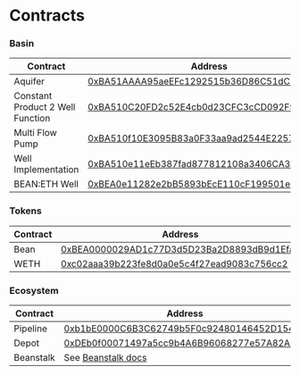 # Contracts

### Basin

<table><thead><tr><th width="214">Contract</th><th>Address</th></tr></thead><tbody><tr><td>Aquifer</td><td><a href="https://etherscan.io/address/0xBA51AAAA95aeEFc1292515b36D86C51dC7877773">0xBA51AAAA95aeEFc1292515b36D86C51dC7877773</a></td></tr><tr><td>Constant Product 2 Well Function</td><td><a href="https://etherscan.io/address/0xBA510C20FD2c52E4cb0d23CFC3cCD092F9165a6E">0xBA510C20FD2c52E4cb0d23CFC3cCD092F9165a6E</a></td></tr><tr><td>Multi Flow Pump</td><td><a href="https://etherscan.io/address/0xBA510f10E3095B83a0F33aa9ad2544E22570a87C">0xBA510f10E3095B83a0F33aa9ad2544E22570a87C</a></td></tr><tr><td>Well Implementation</td><td><a href="https://etherscan.io/address/0xBA510e11eEb387fad877812108a3406CA3f43a4B">0xBA510e11eEb387fad877812108a3406CA3f43a4B</a></td></tr><tr><td>BEAN:ETH Well</td><td><a href="https://etherscan.io/address/0xBEA0e11282e2bB5893bEcE110cF199501e872bAd">0xBEA0e11282e2bB5893bEcE110cF199501e872bAd</a></td></tr></tbody></table>

### Tokens

<table><thead><tr><th width="214">Contract</th><th>Address</th></tr></thead><tbody><tr><td>Bean</td><td><a href="https://etherscan.io/address/0xBEA0000029AD1c77D3d5D23Ba2D8893dB9d1Efab">0xBEA0000029AD1c77D3d5D23Ba2D8893dB9d1Efab</a></td></tr><tr><td>WETH</td><td><a href="https://etherscan.io/address/0xc02aaa39b223fe8d0a0e5c4f27ead9083c756cc2">0xc02aaa39b223fe8d0a0e5c4f27ead9083c756cc2</a></td></tr></tbody></table>

### Ecosystem

<table><thead><tr><th width="214">Contract</th><th>Address</th></tr></thead><tbody><tr><td>Pipeline</td><td><a href="https://etherscan.io/address/0xb1bE0000C6B3C62749b5F0c92480146452D15423">0xb1bE0000C6B3C62749b5F0c92480146452D15423</a></td></tr><tr><td>Depot</td><td><a href="https://etherscan.io/address/0xDEb0f00071497a5cc9b4A6B96068277e57A82Ae2">0xDEb0f00071497a5cc9b4A6B96068277e57A82Ae2</a></td></tr><tr><td>Beanstalk</td><td>See <a href="https://docs.bean.money/almanac/protocol/contracts">Beanstalk docs</a></td></tr></tbody></table>
